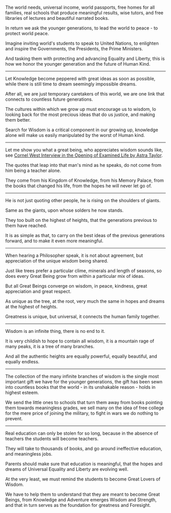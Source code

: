 The world needs, universal income, world passports, free homes for all families,
real schools that produce meaningful results, wise tutors, and free libraries of lectures and beautiful narrated books.

In return we ask the younger generations,
to lead the world to peace - to protect world peace.

Imagine inviting world's students to speak to United Nations,
to enlighten and inspire the Governments, the Presidents, the Prime Ministers.

And tasking them with protecting and advancing Equality and Liberty,
this is how we honor the younger generation and the future of Human Kind.

---

Let Knowledge become peppered with great ideas as soon as possible,
while there is still time to dream seemingly impossible dreams.

After all, we are just temporary caretakers of this world,
we are one link that connects to countless future generations.

The cultures within which we grow up must encourage us to wisdom,
lo looking back for the most precious ideas that do us justice, and making them better.

Search for Wisdom is a critical component in our growing up,
knowledge alone will make us easily manipulated by the worst of Human kind.

---

Let me show you what a great being, who appreciates wisdom sounds like,
see [Cornel West Interview in the Opening of Examined Life by Astra Taylor][1].

The quotes that leap into that man's mind as he speaks,
do not come from him being a teacher alone.

They come from his Kingdom of Knowledge, from his Memory Palace,
from the books that changed his life, from the hopes he will never let go of.

---

He is not just quoting other people,
he is rising on the shoulders of giants.

Same as the giants,
upon whose solders he now stands.

They too built on the highest of heights,
that the generations previous to them have reached.

It is as simple as that,
to carry on the best ideas of the previous generations forward, and to make it even more meaningful.

---

When hearing a Philosopher speak, it is not about agreement,
but appreciation of the unique wisdom being shared.

Just like trees prefer a particular clime, minerals and length of seasons,
so does every Great Being grow from within a particular mix of ideas.

But all Great Beings converge on wisdom,
in peace, kindness, great appreciation and great respect.

As unique as the tree, at the root,
very much the same in hopes and dreams at the highest of heights.

Greatness is unique, but universal,
it connects the human family together.

---

Wisdom is an infinite thing,
there is no end to it.

It is very childish to hope to contain all wisdom,
it is a mountain rage of many peaks, it is a tree of many branches.

And all the authentic heights are equally powerful,
equally beautiful, and equally endless.

---

The collection of the many infinite branches of wisdom is the single most important gift we have for the younger generations,
the gift has been sewn into countless books that the world - in its unshakable reason - holds in highest esteem.

We send the little ones to schools that turn them away from books pointing them towards meaningless grades,
we sell many on the idea of free college for the mere price of joining the military, to fight in wars we do nothing to prevent.

---

Real education can only be stolen for so long,
because in the absence of teachers the students will become teachers.

They will take to thousands of books,
and go around ineffective education, and meaningless jobs.

Parents should make sure that education is meaningful,
that the hopes and dreams of Universal Equality and Liberty are evolving well.

At the very least,
we must remind the students to become Great Lovers of Wisdom.

We have to help them to understand that they are meant to become Great Beings,
from Knowledge and Adventure emerges Wisdom and Strength, and that in turn serves as the foundation for greatness and Foresight.

[1]: https://www.youtube.com/watch?v=tZYbTZLiWxo
